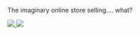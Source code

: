 The imaginary online store selling.... what?

<a href="https://uralmasha.github.io/JavaScript/">
  <img src="https://github.com/uralmasha/JavaScript/blob/master/shop-screen.JPG"/>
<img src="https://github.com/uralmasha/JavaScript/blob/master/cart-screen.JPG"/>
</a>

